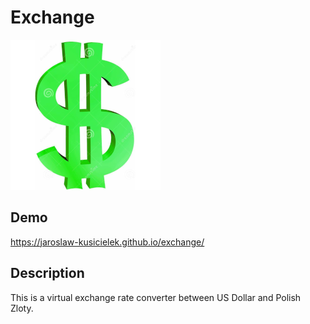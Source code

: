 # Exchange

![Exchange](images/dolar1.png)

## Demo

https://jaroslaw-kusicielek.github.io/exchange/

## Description

This is a virtual exchange rate converter between US Dollar and Polish Zloty.
